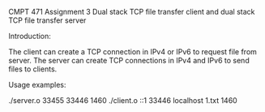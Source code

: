 CMPT 471 Assignment 3
Dual stack TCP file transfer client and dual stack TCP file transfer server

Introduction:

The client can create a TCP connection in IPv4 or IPv6 to request file from server.
The server can create TCP connections in IPv4 and IPv6 to send files to clients.

Usage examples:


./server.o 33455 33446 1460
./client.o ::1 33446 localhost 1.txt 1460